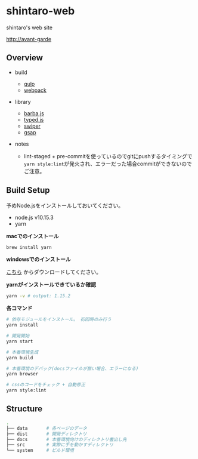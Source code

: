 # shintaro-web

shintaro's web site

[http://avant-garde](http://avant-garde.id.s3-website-us-west-2.amazonaws.com/)


## Overview

* build
  * [gulp](https://gulpjs.com)
  * [webpack](https://webpack.js.org/)

* library
  * [barba.js](https://github.com/barbajs/barba)
  * [typed.js](https://github.com/mattboldt/typed.js/)
  * [swiper](https://idangero.us/swiper/)
  * [gsap](https://greensock.com/gsap)

* notes
  * lint-staged + pre-commitを使っているのでgitにpushするタイミングで`yarn style:lint`が発火され、エラーだった場合commitができないのでご注意。

## Build Setup

予めNode.jsをインストールしておいてください。

* node.js v10.15.3
* yarn

**macでのインストール**

```bash
brew install yarn
```

**windowsでのインストール**

[こちら](https://yarnpkg.com/ja/docs/install#windows-stable) からダウンロードしてください。

**yarnがインストールできているか確認**

```bash
yarn -v # output: 1.15.2
```

**各コマンド**

```bash
# 依存モジュールをインストール。 初回時のみ行う
yarn install

# 開発開始
yarn start

# 本番環境生成
yarn build

# 本番環境のデバック(docsファイルが無い場合、エラーになる)
yarn browser

# cssのコードをチェック + 自動修正
yarn style:lint
```

## Structure

```sh
.
├── data       # 各ページのデータ
├── dist       # 開発ディレクトリ
├── docs       # 本番環境向けのディレクトリ書出し先
├── src        # 実際に手を動かすディレクトリ
└── system     # ビルド環境
```

